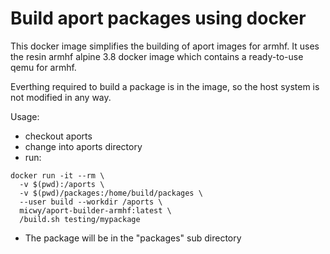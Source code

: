 # Build aport packages using docker

This docker image simplifies the building of aport images for armhf. It uses the resin armhf alpine 3.8 docker image which contains a ready-to-use qemu for armhf.

Everthing required to build a package is in the image, so the host system is not modified in any way.

Usage:

* checkout aports
* change into aports directory
* run:

```
docker run -it --rm \
  -v $(pwd):/aports \
  -v $(pwd)/packages:/home/build/packages \
  --user build --workdir /aports \
  micwy/aport-builder-armhf:latest \
  /build.sh testing/mypackage
```

* The package will be in the "packages" sub directory
